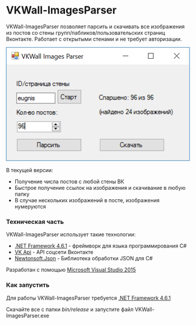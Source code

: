 # VKWall-ImagesParser

VKWall-ImagesParser позволяет парсить и скачивать все изображения из постов со стены групп/пабликов/пользовательских страниц Вконтакте. Работает с открытыми стенами и не требует авторизации.

![Скриншот](/screenshot1.PNG "Окно программы")

В текущей версии:
  - Получение числа постов с любой стены ВК
  - Быстрое получение ссылок на изображения и скачивание в любую папку
  - В случае нескольких изображений в посте, изображения нумеруются

### Техническая часть

VKWall-ImagesParser использует такие технологии:

* [.NET Framework 4.6.1](https://www.microsoft.com/ru-ru/download/details.aspx?id=49981) - фреймворк для языка программирования C#
* [VK Api](https://vk.com/dev) - API соцсети Вконтакте
* [Newtonsoft.Json](http://www.newtonsoft.com/json) - Библиотека обработки JSON для C#

Разработан с помощью [Microsoft Visual Studio 2015](https://www.visualstudio.com/)

### Как запустить

Для работы VKWall-ImagesParser требуется [.NET Framework 4.6.1](https://www.microsoft.com/ru-ru/download/details.aspx?id=49981)

Скачайте все с папки *bin/release* и запустите файл VKWall-ImagesParser.exe

